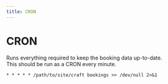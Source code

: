 ```yaml
---
title: CRON
---
```


# CRON

Runs everything required to keep the booking data up-to-date.  
This should be run as a CRON every minute.

```
* * * * * /path/to/site/craft bookings >> /dev/null 2>&1
```